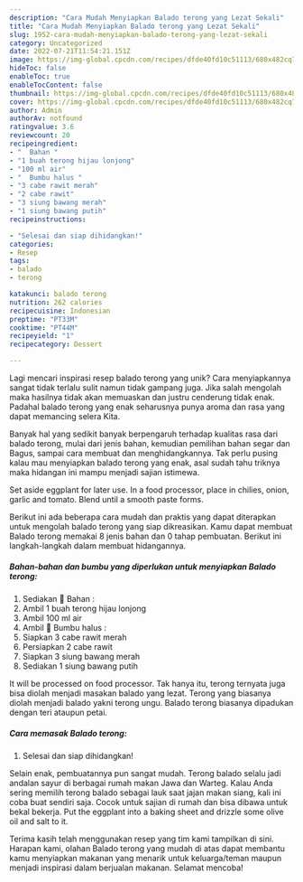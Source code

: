 ```yaml
---
description: "Cara Mudah Menyiapkan Balado terong yang Lezat Sekali"
title: "Cara Mudah Menyiapkan Balado terong yang Lezat Sekali"
slug: 1952-cara-mudah-menyiapkan-balado-terong-yang-lezat-sekali
category: Uncategorized
date: 2022-07-21T11:54:21.151Z
image: https://img-global.cpcdn.com/recipes/dfde40fd10c51113/680x482cq70/balado-terong-foto-resep-utama.jpg
hideToc: false
enableToc: true
enableTocContent: false
thumbnail: https://img-global.cpcdn.com/recipes/dfde40fd10c51113/680x482cq70/balado-terong-foto-resep-utama.jpg
cover: https://img-global.cpcdn.com/recipes/dfde40fd10c51113/680x482cq70/balado-terong-foto-resep-utama.jpg
author: Admin
authorAv: notfound
ratingvalue: 3.6
reviewcount: 20
recipeingredient:
- "  Bahan "
- "1 buah terong hijau lonjong"
- "100 ml air"
- "  Bumbu halus "
- "3 cabe rawit merah"
- "2 cabe rawit"
- "3 siung bawang merah"
- "1 siung bawang putih"
recipeinstructions:

- "Selesai dan siap dihidangkan!"
categories:
- Resep
tags:
- balado
- terong

katakunci: balado terong 
nutrition: 262 calories
recipecuisine: Indonesian
preptime: "PT33M"
cooktime: "PT44M"
recipeyield: "1"
recipecategory: Dessert

---
```





Lagi mencari inspirasi resep balado terong yang unik? Cara menyiapkannya sangat tidak terlalu sulit namun tidak gampang juga. Jika salah mengolah maka hasilnya tidak akan memuaskan dan justru cenderung tidak enak. Padahal balado terong yang enak seharusnya punya aroma dan rasa yang dapat memancing selera Kita.





Banyak hal yang sedikit banyak berpengaruh terhadap kualitas rasa dari balado terong, mulai dari jenis bahan, kemudian pemilihan bahan segar dan Bagus, sampai cara membuat dan menghidangkannya. Tak perlu pusing kalau mau menyiapkan balado terong yang enak,      asal sudah tahu triknya maka hidangan ini mampu menjadi sajian istimewa.














Set aside eggplant for later use. In a food processor, place in chilies, onion, garlic and tomato. Blend until a smooth paste forms.






Berikut ini ada beberapa cara mudah dan praktis yang dapat diterapkan untuk mengolah balado terong yang siap dikreasikan. Kamu dapat membuat Balado terong memakai 8 jenis bahan dan 0 tahap pembuatan. Berikut ini langkah-langkah dalam membuat hidangannya.

<!--inarticleads1-->

##### Bahan-bahan dan bumbu yang diperlukan untuk menyiapkan Balado terong:

1. Sediakan  🌾 Bahan :
1. Ambil 1 buah terong hijau lonjong
1. Ambil 100 ml air
1. Ambil  🌾 Bumbu halus :
1. Siapkan 3 cabe rawit merah
1. Persiapkan 2 cabe rawit
1. Siapkan 3 siung bawang merah
1. Sediakan 1 siung bawang putih


It will be processed on food processor. Tak hanya itu, terong ternyata juga bisa diolah menjadi masakan balado yang lezat. Terong yang biasanya diolah menjadi balado yakni terong ungu. Balado terong biasanya dipadukan dengan teri ataupun petai. 

<!--inarticleads2-->

##### Cara memasak Balado terong:


1. Selesai dan siap dihidangkan!

Selain enak, pembuatannya pun sangat mudah. Terong balado selalu jadi andalan sayur di berbagai rumah makan Jawa dan Warteg. Kalau Anda sering memilih terong balado sebagai lauk saat jajan makan siang, kali ini coba buat sendiri saja. Cocok untuk sajian di rumah dan bisa dibawa untuk bekal bekerja. Put the eggplant into a baking sheet and drizzle some olive oil and salt to it. 

Terima kasih telah menggunakan resep yang tim kami tampilkan di sini. Harapan kami, olahan Balado terong yang mudah di atas dapat membantu kamu menyiapkan makanan yang menarik untuk keluarga/teman maupun menjadi inspirasi dalam berjualan makanan. Selamat mencoba!
